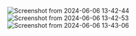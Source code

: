 ![Screenshot from 2024-06-06 13-42-44](https://github.com/Junaid-Ahmad-69/Alkaram-studio-theme/assets/85307602/265c749a-c64f-45b7-8e73-51e6cb5294ed)
![Screenshot from 2024-06-06 13-42-53](https://github.com/Junaid-Ahmad-69/Alkaram-studio-theme/assets/85307602/18468ced-3897-4685-978e-fd3438bd2d5c)
![Screenshot from 2024-06-06 13-43-06](https://github.com/Junaid-Ahmad-69/Alkaram-studio-theme/assets/85307602/81caf3fd-4276-4f7e-ba6a-54933d014823)


